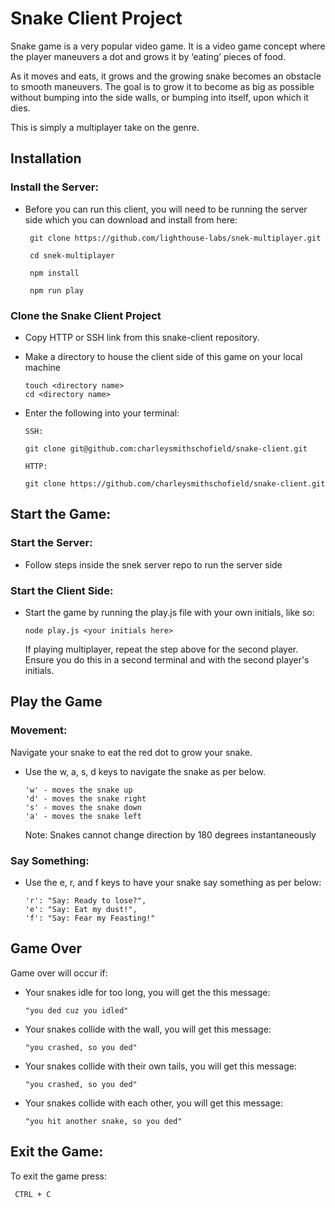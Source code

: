 # Snake Client Project

Snake game is a very popular video game. It is a video game concept where the player maneuvers a dot and grows it by ‘eating’ pieces of food. 

As it moves and eats, it grows and the growing snake becomes an obstacle to smooth maneuvers. The goal is to grow it to become as big as possible without bumping into the side walls, or bumping into itself, upon which it dies.

This is simply a multiplayer take on the genre.



## Installation

### Install the Server:

 - Before you can run this client, you will need to be running the server side which you can download and install from here:

        git clone https://github.com/lighthouse-labs/snek-multiplayer.git

        cd snek-multiplayer

        npm install

        npm run play



### Clone the Snake Client Project

  - Copy HTTP or SSH link from this snake-client repository.
  - Make a directory to house the client side of this game on your local machine

        touch <directory name>
        cd <directory name>
        
  - Enter the following into your terminal:

        SSH:

        git clone git@github.com:charleysmithschofield/snake-client.git

        HTTP:

        git clone https://github.com/charleysmithschofield/snake-client.git



## Start the Game:

### Start the Server:

- Follow steps inside the snek server repo to run the server side

### Start the Client Side:
  
- Start the game by running the play.js file with your own initials, like so:
      
      node play.js <your initials here>

    If playing multiplayer, repeat the step above for the second player. Ensure you do this in a second terminal and with the second player's initials.

## Play the Game

  ### Movement:
  Navigate your snake to eat the red dot to grow your snake. 
  
  - Use the w, a, s, d keys to navigate the snake as per below. 

        'w' - moves the snake up
        'd' - moves the snake right
        's' - moves the snake down
        'a' - moves the snake left

      Note: Snakes cannot change direction by 180 degrees instantaneously

 ### Say Something:
  - Use the e, r, and f keys to have your snake say something as per below:

        'r': "Say: Ready to lose?",
        'e': "Say: Eat my dust!",
        'f': "Say: Fear my Feasting!"


## Game Over

  Game over will occur if:

  - Your snakes idle for too long, you will get the this message:

        "you ded cuz you idled"

  - Your snakes collide with the wall, you will get this message:

        "you crashed, so you ded"

  - Your snakes collide with their own tails, you will get this message:

        "you crashed, so you ded"

  - Your snakes collide with each other, you will get this message:

        "you hit another snake, so you ded"


## Exit the Game:
To exit the game press:

     CTRL + C

